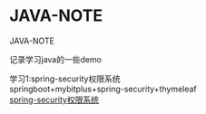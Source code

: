# JAVA-NOTE
JAVA-NOTE


记录学习java的一些demo</br>

学习1:spring-security权限系统   </br>
springboot+mybitplus+spring-security+thymeleaf</br>
<a href="https://github.com/NieYuWen/JAVA-NOTE/tree/master/manager-system">spring-security权限系统</a>

